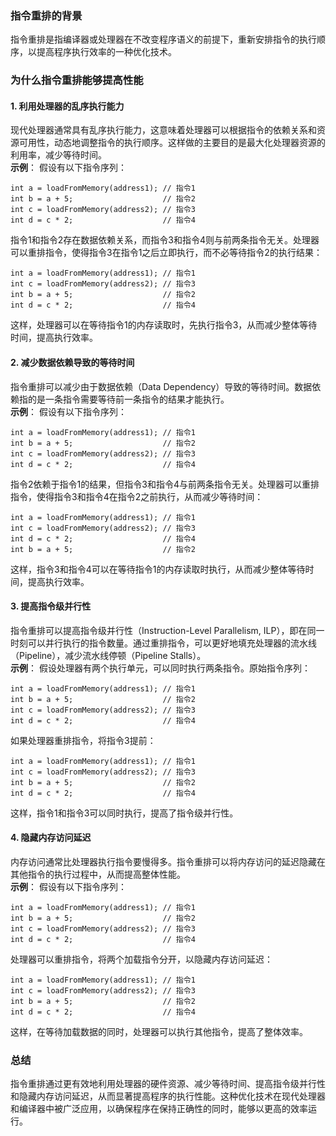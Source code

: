 ### 指令重排的背景
指令重排是指编译器或处理器在不改变程序语义的前提下，重新安排指令的执行顺序，以提高程序执行效率的一种优化技术。
### 为什么指令重排能够提高性能
#### 1. 利用处理器的乱序执行能力
现代处理器通常具有乱序执行能力，这意味着处理器可以根据指令的依赖关系和资源可用性，动态地调整指令的执行顺序。这样做的主要目的是最大化处理器资源的利用率，减少等待时间。<br />**示例**： 假设有以下指令序列：
```
int a = loadFromMemory(address1); // 指令1
int b = a + 5;                    // 指令2
int c = loadFromMemory(address2); // 指令3
int d = c * 2;                    // 指令4
```
指令1和指令2存在数据依赖关系，而指令3和指令4则与前两条指令无关。处理器可以重排指令，使得指令3在指令1之后立即执行，而不必等待指令2的执行结果：
```
int a = loadFromMemory(address1); // 指令1
int c = loadFromMemory(address2); // 指令3
int b = a + 5;                    // 指令2
int d = c * 2;                    // 指令4
```
这样，处理器可以在等待指令1的内存读取时，先执行指令3，从而减少整体等待时间，提高执行效率。
#### 2. 减少数据依赖导致的等待时间
指令重排可以减少由于数据依赖（Data Dependency）导致的等待时间。数据依赖指的是一条指令需要等待前一条指令的结果才能执行。<br />**示例**： 假设有以下指令序列：
```
int a = loadFromMemory(address1); // 指令1
int b = a + 5;                    // 指令2
int c = loadFromMemory(address2); // 指令3
int d = c * 2;                    // 指令4
```
指令2依赖于指令1的结果，但指令3和指令4与前两条指令无关。处理器可以重排指令，使得指令3和指令4在指令2之前执行，从而减少等待时间：
```
int a = loadFromMemory(address1); // 指令1
int c = loadFromMemory(address2); // 指令3
int d = c * 2;                    // 指令4
int b = a + 5;                    // 指令2
```
这样，指令3和指令4可以在等待指令1的内存读取时执行，从而减少整体等待时间，提高执行效率。
#### 3. 提高指令级并行性
指令重排可以提高指令级并行性（Instruction-Level Parallelism, ILP），即在同一时刻可以并行执行的指令数量。通过重排指令，可以更好地填充处理器的流水线（Pipeline），减少流水线停顿（Pipeline Stalls）。<br />**示例**： 假设处理器有两个执行单元，可以同时执行两条指令。原始指令序列：
```
int a = loadFromMemory(address1); // 指令1
int b = a + 5;                    // 指令2
int c = loadFromMemory(address2); // 指令3
int d = c * 2;                    // 指令4
```
如果处理器重排指令，将指令3提前：
```
int a = loadFromMemory(address1); // 指令1
int c = loadFromMemory(address2); // 指令3
int b = a + 5;                    // 指令2
int d = c * 2;                    // 指令4
```
这样，指令1和指令3可以同时执行，提高了指令级并行性。
#### 4. 隐藏内存访问延迟
内存访问通常比处理器执行指令要慢得多。指令重排可以将内存访问的延迟隐藏在其他指令的执行过程中，从而提高整体性能。<br />**示例**： 假设有以下指令序列：
```
int a = loadFromMemory(address1); // 指令1
int b = a + 5;                    // 指令2
int c = loadFromMemory(address2); // 指令3
int d = c * 2;                    // 指令4
```
处理器可以重排指令，将两个加载指令分开，以隐藏内存访问延迟：
```
int a = loadFromMemory(address1); // 指令1
int c = loadFromMemory(address2); // 指令3
int b = a + 5;                    // 指令2
int d = c * 2;                    // 指令4
```
这样，在等待加载数据的同时，处理器可以执行其他指令，提高了整体效率。
### 总结
指令重排通过更有效地利用处理器的硬件资源、减少等待时间、提高指令级并行性和隐藏内存访问延迟，从而显著提高程序的执行性能。这种优化技术在现代处理器和编译器中被广泛应用，以确保程序在保持正确性的同时，能够以更高的效率运行。
